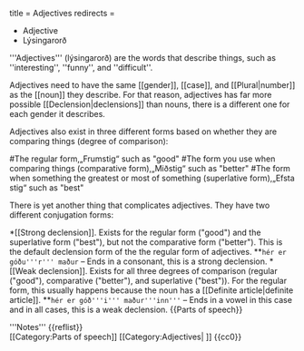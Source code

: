 title = Adjectives
redirects =
- Adjective
- Lýsingarorð
>>>>

'''Adjectives''' (lýsingarorð) are the words that describe things, such as ''interesting'', ''funny'', and ''difficult''.

Adjectives need to have the same [[gender]], [[case]], and [[Plural|number]] as the [[noun]] they describe. For that reason, adjectives has far more possible [[Declension|declensions]] than nouns, there is a different one for each gender it describes.

Adjectives also exist in three different forms based on whether they are comparing things (degree of comparison):

#The regular form,<ref>„Frumstig“</ref> such as "good"
#The form you use when comparing things (comparative form),<ref>„Miðstig“</ref> such as "better"
#The form when something the greatest or most of something (superlative form),<ref>„Efsta stig“</ref> such as "best"

There is yet another thing that complicates adjectives. They have two different conjugation forms:

*[[Strong declension]]. Exists for the regular form ("good") and the superlative form ("best"), but not the comparative form ("better"). This is the default declension form of the the regular form of adjectives.
**`hér er góðu'''r''' maður` – Ends in a consonant, this is a strong declension.
*[[Weak declension]]. Exists for all three degrees of comparison (regular ("good"), comparative ("better"), and superlative ("best")). For the regular form, this usually happens because the noun has a [[Definite article|definite article]].
**`hér er góð'''i''' maður'''inn'''` – Ends in a vowel in this case and in all cases, this is a weak declension.
{{Parts of speech}}


<div class="notes">
'''Notes'''
{{reflist}}
</div>
[[Category:Parts of speech]]
[[Category:Adjectives| ]]
<noinclude>{{cc0}}</noinclude>
